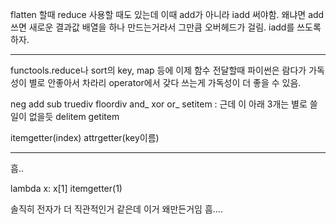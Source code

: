 flatten 할때 reduce 사용할 때도 있는데
이때 add가 아니라 iadd 써야함.
왜냐면 add 쓰면 새로운 결과값 배열을 하나 만드는거라서 그만큼 오버헤드가 걸림.
iadd를 쓰도록 하자.

---

functools.reduce나 sort의 key, map 등에 이제 함수 전달할때 파이썬은 람다가 가독성이 별로 안좋아서
차라리 operator에서 갖다 쓰는게 가독성이 더 좋을 수 있음.

neg
add
sub
truediv
floordiv
and\_
xor
or\_
setitem : 근데 이 아래 3개는 별로 쓸일이 없을듯
delitem
getitem

itemgetter(index)
attrgetter(key이름)

---

흠..

lambda x: x[1]
itemgetter(1)

솔직히 전자가 더 직관적인거 같은데 이거 왜만든거임
흠....
